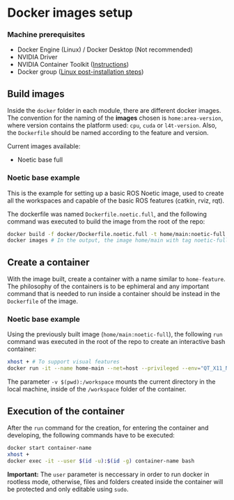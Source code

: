 # Docker images setup

### Machine prerequisites

- Docker Engine (Linux) / Docker Desktop (Not recommended)
- NVIDIA Driver
- NVIDIA Container Toolkit ([Instructions](https://docs.nvidia.com/datacenter/cloud-native/container-toolkit/latest/index.html))
- Docker group ([Linux post-installation steps](https://docs.docker.com/engine/install/linux-postinstall/))

## Build images

Inside the `docker` folder in each module, there are different docker images. The convention for the naming of the **images** chosen is `home:area-version`, where version contains the platform used: `cpu`, `cuda` or `l4t-version`. Also, the `Dockerfile` should be named according to the feature and version.

Current images available:
- Noetic base full

### Noetic base example
This is the example for setting up a basic ROS Noetic image, used to create all the workspaces and capable of the basic ROS features (catkin, rviz, rqt).

The dockerfile was named `Dockerfile.noetic.full`, and the following command was executed to build the image from the root of the repo:

```bash
docker build -f docker/Dockerfile.noetic.full -t home/main:noetic-full . # -f to specify the path to the file, -t to add the name and the tag
docker images # In the output, the image home/main with tag noetic-full should appear
```

## Create a container

With the image built, create a container with a name similar to `home-feature`. The philosophy of the containers is to be ephimeral and any important command that is needed to run inside a container should be instead in the `Dockerfile` of the image.

### Noetic base example
Using the previously built image (`home/main:noetic-full`), the following `run` command was executed in the root of the repo to create an interactive bash container:

```bash
xhost + # To support visual features
docker run -it --name home-main --net=host --privileged --env="QT_X11_NO_MITSHM=1" -e DISPLAY=$DISPLAY -eQT_DEBUG_PLUGINS=1 -v /tmp/.X11-unix:/tmp/.X11-unix --device /dev/video0:/dev/video0 --user $(id -u):$(id -g) -v $(pwd):/workspace home/main:noetic-full bash # The name is home-main, most of the additional parameters are needed for visual tools
```

The parameter `-v $(pwd):/workspace` mounts the current directory in the local machine, inside of the `/workspace` folder of the container.

## Execution of the container

After the `run` command for the creation, for entering the container and developing, the following commands have to be executed:

```bash
docker start container-name
xhost +
docker exec -it --user $(id -u):$(id -g) container-name bash
```

**Important:** The `user` parameter is neccessary in order to run docker in rootless mode, otherwise, files and folders created inside the container will be protected and only editable using `sudo`.